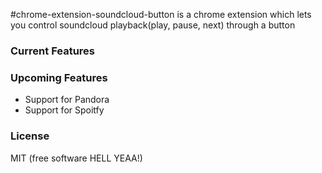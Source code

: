 #chrome-extension-soundcloud-button
is a chrome extension which lets you control soundcloud playback(play, pause, next) through a button
### Current Features 

### Upcoming Features
  - Support for Pandora
  - Support for Spoitfy 
  
### License
MIT (free software HELL YEAA!)
